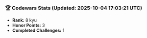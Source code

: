 ### 🏆 Codewars Stats (Updated: 2025-10-04 17:03:21 UTC)

- **Rank:** 8 kyu
- **Honor Points:** 3
- **Completed Challenges:** 1
